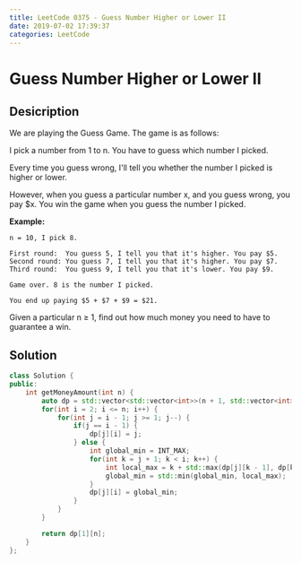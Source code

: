 ```yaml
---
title: LeetCode 0375 - Guess Number Higher or Lower II
date: 2019-07-02 17:39:37
categories: LeetCode
---
```

# Guess Number Higher or Lower II

<!--more-->

## Desicription

We are playing the Guess Game. The game is as follows:

I pick a number from 1 to n. You have to guess which number I picked.

Every time you guess wrong, I'll tell you whether the number I picked is higher or lower.

However, when you guess a particular number x, and you guess wrong, you pay $x. You win the game when you guess the number I picked.

**Example:**

```
n = 10, I pick 8.

First round:  You guess 5, I tell you that it's higher. You pay $5.
Second round: You guess 7, I tell you that it's higher. You pay $7.
Third round:  You guess 9, I tell you that it's lower. You pay $9.

Game over. 8 is the number I picked.

You end up paying $5 + $7 + $9 = $21.
```

Given a particular n ≥ 1, find out how much money you need to have to guarantee a win.

## Solution

```cpp
class Solution {
public:
    int getMoneyAmount(int n) {
        auto dp = std::vector<std::vector<int>>(n + 1, std::vector<int>(n + 1, 0));
        for(int i = 2; i <= n; i++) {
            for(int j = i - 1; j >= 1; j--) {
                if(j == i - 1) {
                    dp[j][i] = j;
                } else {
                    int global_min = INT_MAX;
                    for(int k = j + 1; k < i; k++) {
                        int local_max = k + std::max(dp[j][k - 1], dp[k + 1][i]);
                        global_min = std::min(global_min, local_max);
                    }                                    
                    dp[j][i] = global_min;
                }                                        
            }
        }

        return dp[1][n];
    }
};
```